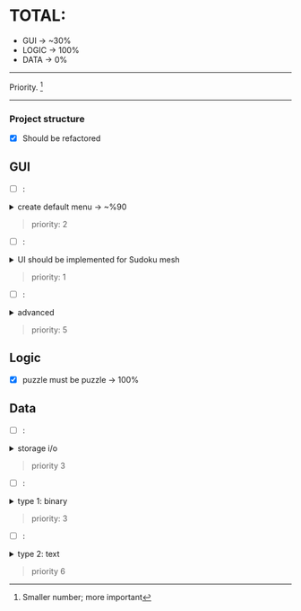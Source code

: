 # TOTAL:
- GUI -> ~30%
- LOGIC -> 100%
- DATA -> 0%
***

Priority. [^1]
[^1]: Smaller number; more important
***
### Project structure
- [x] Should be refactored

## GUI

- [ ] :
<details>
  <summary>create default menu -> ~%90</summary>
Data required, continue game, stats window - should be implemented.
</details>

> priority: 2


- [ ] :
<details>
  <summary>UI should be implemented for Sudoku mesh</summary>
<p>remove console debuging, output Sudoku game into GUI
<p>GUI structure and logic:
<p>Sudoku consists of 9x9 mesh where each submesh is 3x3 where each cell is 1x1. Each cell is separate Window.
<p>Window class structure:
<pre>
  class baseCell{
      protected:
          HWND hMain_;
     ...
  }
  //* only displaing number of Sudoku *//
  class passiveCell : private baseCell{
      ...
  }
  //* interactive, this is missing spot where certain number can be inserted *//
  class activeCell : private baseCell{
      ...
  }
</pre>
possibly  converted into passive if correct number was inserte
</details>

> priority: 1

- [ ] :
<details>
    <summary>advanced </summary>
<p>Creating advanced style and interface;
</details>

> priority: 5

## Logic
- [x] puzzle must be puzzle -> 100%

## Data
- [ ] :
<details>
  <summary>storage i/o</summary>
<p>Implement two types of data and i/o logic
</details>

> priority 3
- [ ] :
<details>
  <summary>type 1: binary </summary>
<p>Personal records, ability to continue game if it was closed etc.
<p>Some sort of game content which should not be stored in executable binary
</details>

> priority: 3

- [ ] :
<details>
<summary>type 2: text </summary>
<p>Configs for visual part of App
</details>

> priority 6  


